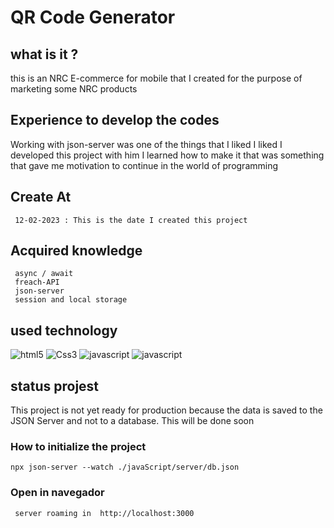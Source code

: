 # QR Code Generator 

## what is it ?
<p>
  this is an NRC E-commerce for mobile that I created for the purpose of marketing some NRC products
</p>


## Experience to develop the codes  
<p>
    Working with json-server was one of the things that I liked I liked I developed this project with him I learned how to make it that was something that gave me motivation to continue in the world of programming
</p>


## Create At
     12-02-2023 : This is the date I created this project
## Acquired knowledge 
     
     async / await 
     freach-API 
     json-server
     session and local storage

     
##  used technology 

<div>
   <img src= "https://img.shields.io/badge/HTML5-E34F26?style=for-the-badge&logo=html5&logoColor=white" alt ="html5">
    <img src= "https://img.shields.io/badge/CSS3-1572B6?style=for-the-badge&logo=css3&logoColor=white" alt ="Css3">
     <img src= "https://img.shields.io/badge/JavaScript-F7DF1E?style=for-the-badge&logo=javascript&logoColor=blackk" alt ="javascript">
      <img src= "https://img.shields.io/badge/Node.js-43853D?style=for-the-badge&logo=node.js&logoColor=white" alt ="javascript">

</div>


## status projest

This project is not yet ready for production because the data is saved to the JSON Server and not to a database.  This will be done soon 

### How to initialize the project
    npx json-server --watch ./javaScript/server/db.json

### Open in navegador 
     server roaming in  http://localhost:3000

